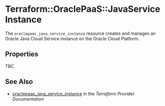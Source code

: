 # Terraform::OraclePaaS::JavaServiceInstance

The `oraclepaas_java_service_instance` resource creates and manages an Oracle Java Cloud Service instance on the Oracle Cloud Platform.

## Properties

TBC

## See Also

* [oraclepaas_java_service_instance](https://www.terraform.io/docs/providers/oraclepaas/r/java_service_instance.html) in the _Terraform Provider Documentation_